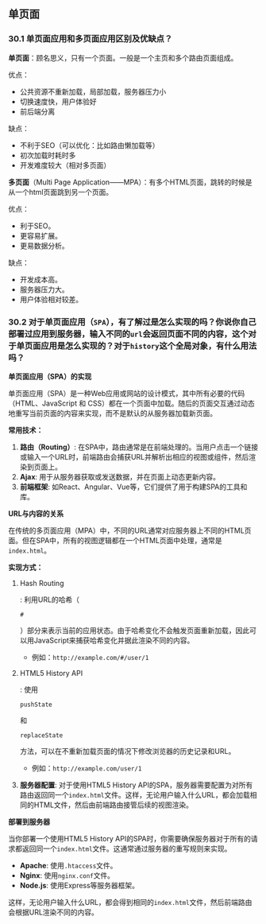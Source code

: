 ## 单页面 

### 30.1 单页面应用和多页面应用区别及优缺点？

**单页面**：顾名思义，只有一个页面。一般是一个主页和多个路由页面组成。

优点：

- 公共资源不重新加载，局部加载，服务器压力小
- 切换速度快，用户体验好
- 前后端分离

缺点：

- 不利于SEO（可以优化：比如路由懒加载等）
- 初次加载时耗时多
- 开发难度较大（相对多页面）

**多页面**（Multi Page Application——MPA）：有多个HTML页面，跳转的时候是从一个html页面跳到另一个页面。

优点：

- 利于SEO。
- 更容易扩展。
- 更易数据分析。

缺点：

- 开发成本高。
- 服务器压力大。
- 用户体验相对较差。

### 30.2 对于单页面应用（`SPA`），有了解过是怎么实现的吗？你说你自己部署过应用到服务器，输入不同的`url`会返回页面不同的内容，这个对于单页面应用是怎么实现的？对于`history`这个全局对象，有什么用法吗？

**单页面应用（SPA）的实现**

单页面应用（SPA）是一种Web应用或网站的设计模式，其中所有必要的代码（HTML、JavaScript 和 CSS）都在一个页面中加载。随后的页面交互通过动态地重写当前页面的内容来实现，而不是默认的从服务器加载新页面。

**常用技术：**

1. **路由（Routing）**: 在SPA中，路由通常是在前端处理的。当用户点击一个链接或输入一个URL时，前端路由会捕获URL并解析出相应的视图或组件，然后渲染到页面上。
2. **Ajax**: 用于从服务器获取或发送数据，并在页面上动态更新内容。
3. **前端框架**: 如React、Angular、Vue等，它们提供了用于构建SPA的工具和库。

**URL与内容的关系**

在传统的多页面应用（MPA）中，不同的URL通常对应服务器上不同的HTML页面。但在SPA中，所有的视图逻辑都在一个HTML页面中处理，通常是`index.html`。

**实现方式：**

1. Hash Routing

   : 利用URL的哈希（

   ```
   #
   ```

   ）部分来表示当前的应用状态。由于哈希变化不会触发页面重新加载，因此可以用JavaScript来捕获哈希变化并据此渲染不同的内容。

   - 例如：`http://example.com/#/user/1`

2. HTML5 History API

   : 使用

   ```
   pushState
   ```

   和

   ```
   replaceState
   ```

   方法，可以在不重新加载页面的情况下修改浏览器的历史记录和URL。

   - 例如：`http://example.com/user/1`

3. **服务器配置**: 对于使用HTML5 History API的SPA，服务器需要配置为对所有路由返回同一个`index.html`文件。这样，无论用户输入什么URL，都会加载相同的HTML文件，然后由前端路由接管后续的视图渲染。

**部署到服务器**

当你部署一个使用HTML5 History API的SPA时，你需要确保服务器对于所有的请求都返回同一个`index.html`文件。这通常通过服务器的重写规则来实现。

- **Apache**: 使用`.htaccess`文件。
- **Nginx**: 使用`nginx.conf`文件。
- **Node.js**: 使用Express等服务器框架。

这样，无论用户输入什么URL，都会得到相同的`index.html`文件，然后前端路由会根据URL渲染不同的内容。
